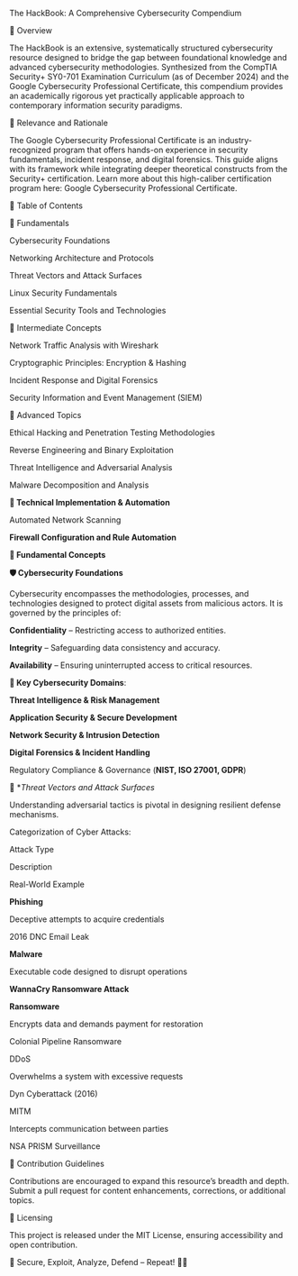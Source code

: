 The HackBook: A Comprehensive Cybersecurity Compendium

📌 Overview

The HackBook is an extensive, systematically structured cybersecurity resource designed to bridge the gap between foundational knowledge and advanced cybersecurity methodologies. Synthesized from the CompTIA Security+ SY0-701 Examination Curriculum (as of December 2024) and the Google Cybersecurity Professional Certificate, this compendium provides an academically rigorous yet practically applicable approach to contemporary information security paradigms.

🔹 Relevance and Rationale

The Google Cybersecurity Professional Certificate is an industry-recognized program that offers hands-on experience in security fundamentals, incident response, and digital forensics. This guide aligns with its framework while integrating deeper theoretical constructs from the Security+ certification. Learn more about this high-caliber certification program here: Google Cybersecurity Professional Certificate.

📖 Table of Contents

🔹 Fundamentals

Cybersecurity Foundations

Networking Architecture and Protocols

Threat Vectors and Attack Surfaces

Linux Security Fundamentals

Essential Security Tools and Technologies

🔹 Intermediate Concepts

Network Traffic Analysis with Wireshark

Cryptographic Principles: Encryption & Hashing

Incident Response and Digital Forensics

Security Information and Event Management (SIEM)

🔹 Advanced Topics

Ethical Hacking and Penetration Testing Methodologies

Reverse Engineering and Binary Exploitation

Threat Intelligence and Adversarial Analysis

Malware Decomposition and Analysis

**🔹 Technical Implementation & Automation**

Automated Network Scanning

**Firewall Configuration and Rule Automation**

**📖 Fundamental Concepts**

**🛡 Cybersecurity Foundations**

Cybersecurity encompasses the methodologies, processes, and technologies designed to protect digital assets from malicious actors. It is governed by the principles of:

**Confidentiality** – Restricting access to authorized entities.

**Integrity** – Safeguarding data consistency and accuracy.

**Availability** – Ensuring uninterrupted access to critical resources.

**🔹 Key Cybersecurity Domains**:

**Threat Intelligence & Risk Management**

**Application Security & Secure Development**

**Network Security & Intrusion Detection**

**Digital Forensics & Incident Handling**

Regulatory Compliance & Governance (**NIST, ISO 27001, GDPR**)

🦠 **Threat Vectors and Attack Surfaces*

Understanding adversarial tactics is pivotal in designing resilient defense mechanisms.

Categorization of Cyber Attacks:

Attack Type

Description

Real-World Example

**Phishing**

Deceptive attempts to acquire credentials

2016 DNC Email Leak

**Malware**

Executable code designed to disrupt operations

**WannaCry Ransomware Attack**

**Ransomware**

Encrypts data and demands payment for restoration

Colonial Pipeline Ransomware

DDoS

Overwhelms a system with excessive requests

Dyn Cyberattack (2016)

MITM

Intercepts communication between parties

NSA PRISM Surveillance

📜 Contribution Guidelines

Contributions are encouraged to expand this resource’s breadth and depth. Submit a pull request for content enhancements, corrections, or additional topics.

📄 Licensing

This project is released under the MIT License, ensuring accessibility and open contribution.



🚀 Secure, Exploit, Analyze, Defend – Repeat! 🏴‍☠️
